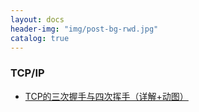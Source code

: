 ```yaml
---
layout: docs
header-img: "img/post-bg-rwd.jpg"
catalog: true
---
```


### TCP/IP
- [TCP的三次握手与四次挥手（详解+动图）](https://blog.csdn.net/qzcsu/article/details/72861891)